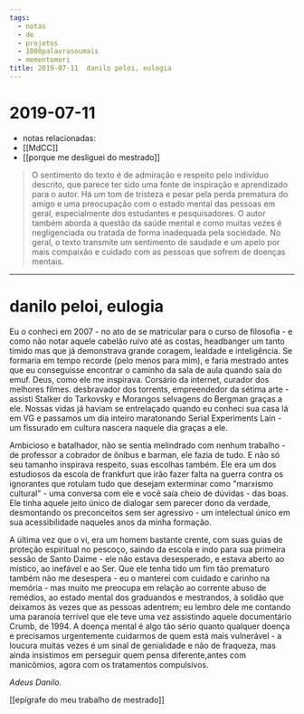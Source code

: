 ```yaml
---
tags:
  - notas
  - de
  - projetos
  - 1000palavrasoumais
  - mementomori
title: 2019-07-11  danilo peloi, eulogia
---
```

# 2019-07-11  

- notas relacionadas: 
- [[MdCC]]
- [[porque me desliguei do mestrado]]



>O sentimento do texto é de admiração e respeito pelo indivíduo descrito, que parece ter sido uma fonte de inspiração e aprendizado para o autor. Há um tom de tristeza e pesar pela perda prematura do amigo e uma preocupação com o estado mental das pessoas em geral, especialmente dos estudantes e pesquisadores. O autor também aborda a questão da saúde mental e como muitas vezes é negligenciada ou tratada de forma inadequada pela sociedade. No geral, o texto transmite um sentimento de saudade e um apelo por mais compaixão e cuidado com as pessoas que sofrem de doenças mentais.

---

# danilo peloi, eulogia

Eu o conheci em 2007 - no ato de se matricular para o curso de filosofia - e como não notar aquele cabelão ruivo até as costas, headbanger um tanto tímido mas que já demonstrava grande coragem, lealdade e inteligência. Se formaria em tempo recorde (pelo menos para mim), e faria mestrado antes que eu conseguisse encontrar o caminho da sala de aula quando saía do emuf. Deus, como ele me inspirava. Corsário da internet, curador dos melhores filmes. desbravador dos torrents, empreendedor da sétima arte - assisti Stalker do Tarkovsky e Morangos selvagens do Bergman graças a ele. Nossas vidas já haviam se entrelaçado quando eu conheci sua casa lá em VG e passamos um dia inteiro maratonando Serial Experiments Lain - um fissurado em cultura nascera naquele dia graças a ele.

Ambicioso e batalhador, não se sentia melindrado com nenhum trabalho - de professor a cobrador de ônibus e barman, ele fazia de tudo. E não só seu tamanho inspirava respeito, suas escolhas também. Ele era um dos estudiosos da escola de frankfurt que irão fazer falta na guerra contra os ignorantes que rotulam tudo que desejam exterminar como "marxismo cultural" - uma conversa com ele e você saía cheio de dúvidas - das boas. Ele tinha aquele jeito único de dialogar sem parecer dono da verdade, desmontando os preconceitos sem ser agressivo - um intelectual único em sua acessibilidade naqueles anos da minha formação.

A última vez que o vi, era um homem bastante crente, com suas guias de proteção espiritual no pescoço, saindo da escola e indo para sua primeira sessão de Santo Daime - ele não estava desesperado, e estava aberto ao místico, ao inefável e ao Ser. Que ele tenha tido um fim tão prematuro também não me desespera - eu o manterei com cuidado e carinho na memória - mas muito me preocupa em relação ao corrente abuso de remédios, ao estado mental dos graduandos e mestrandos, à solidão que deixamos às vezes que as pessoas adentrem; eu lembro dele me contando uma paranoia terrível que ele teve uma vez assistindo aquele documentário Crumb, de 1994. A doença mental é algo tão sério quanto qualquer doença e precisamos urgentemente cuidarmos de quem está mais vulnerável - a loucura muitas vezes é um sinal de genialidade e não de fraqueza, mas ainda insistimos em perseguir quem pensa diferente,antes com manicômios, agora com os tratamentos compulsivos.

*Adeus Danilo.*

[[epígrafe do meu trabalho de mestrado]]

